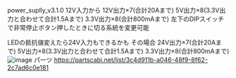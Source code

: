 power_suplly_v3.1.0
12V入力から
12V出力×7(合計20Aまで)
5V出力×8(3.3V出力と合わせて合計1.5Aまで)
3.3V出力×8(合計800mAまで)
左下のDIPスイッチで非常停止ボタン押したときに切る系統を変更可能

LEDの抵抗値変えたら24V入力もできるかも
その場合
24V出力×7(合計20Aまで)
5V出力×8(3.3V出力と合わせて合計1.5Aまで)
3.3V出力×8(合計800mAまで)
![image](https://github.com/user-attachments/assets/2731fc39-823f-4fc0-bf06-59285573ca0f)
パーツ
https://partscabi.net/list/3c4d911b-a046-48f9-8f62-2c7ad6c0e181
